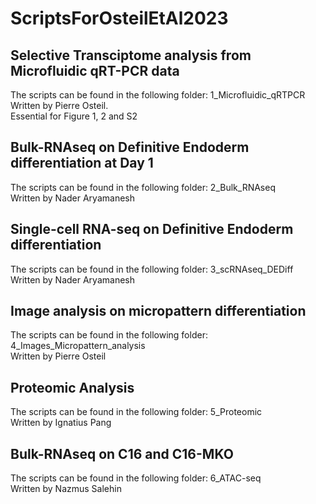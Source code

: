 # ScriptsForOsteilEtAl2023

## Selective Transciptome analysis from Microfluidic qRT-PCR data
The scripts can be found in the following folder: 1_Microfluidic_qRTPCR\
Written by Pierre Osteil. \
Essential for Figure 1, 2 and S2 

## Bulk-RNAseq on Definitive Endoderm differentiation at Day 1
The scripts can be found in the following folder: 2_Bulk_RNAseq\
Written by Nader Aryamanesh

## Single-cell RNA-seq on Definitive Endoderm differentiation
The scripts can be found in the following folder: 3_scRNAseq_DEDiff\
Written by Nader Aryamanesh

## Image analysis on micropattern differentiation
The scripts can be found in the following folder: 4_Images_Micropattern_analysis\
Written by Pierre Osteil


## Proteomic Analysis
The scripts can be found in the following folder: 5_Proteomic\
Written by Ignatius Pang

## Bulk-RNAseq on C16 and C16-MKO
The scripts can be found in the following folder: 6_ATAC-seq\
Written by Nazmus Salehin